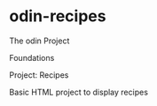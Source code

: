 # odin-recipes

The odin Project 

Foundations

Project: Recipes

Basic HTML project to display recipes
